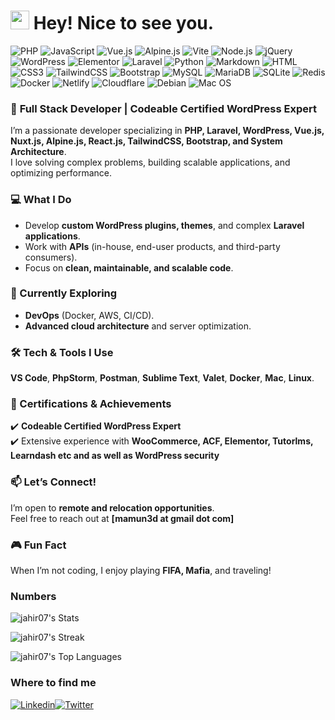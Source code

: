 <h1><img src="https://emojis.slackmojis.com/emojis/images/1531849430/4246/blob-sunglasses.gif?1531849430" width="30"/> Hey! Nice to see you.</h1>

![PHP](https://img.shields.io/badge/PHP-777BB4?style=flat-square&logo=php&logoColor=white)
![JavaScript](https://img.shields.io/badge/JavaScript-F7DF1E?style=flat-square&logo=javascript&logoColor=black)
![Vue.js](https://img.shields.io/badge/Vue.js-35495E?style=flat-square&logo=vue.js&logoColor=4FC08D)
![Alpine.js](https://img.shields.io/badge/Alpine.js-663399?style=flat-square&logo=alpine.js&logoColor=white)
![Vite](https://img.shields.io/badge/Vite-593D88?style=flat-square&logo=vite&logoColor=white)
![Node.js](https://img.shields.io/badge/Node.js-43853D?style=flat-square&logo=node.js&logoColor=white)
![jQuery](https://img.shields.io/badge/jQuery-0769AD?style=flat-square&logo=jquery&logoColor=white)
![WordPress](https://img.shields.io/badge/Wordpress-21759B?style=flat-square&logo=wordpress&logoColor=white)
![Elementor](https://img.shields.io/badge/Elementor-9146FF?style=flat-square&logo=elementor&logoColor=white)
![Laravel](https://img.shields.io/badge/Laravel-FF2D20?style=flat-square&logo=laravel&logoColor=white)
![Python](https://img.shields.io/badge/Python-3776AB?style=flat-square&logo=python&logoColor=white)
![Markdown](https://img.shields.io/badge/Markdown-000000?style=flat-square&logo=markdown&logoColor=white)
![HTML](https://img.shields.io/badge/HTML5-E34F26?style=flat-square&logo=html5&logoColor=white)
![CSS3](https://img.shields.io/badge/CSS3-1572B6?style=flat-square&logo=css3&logoColor=white)
![TailwindCSS](https://img.shields.io/badge/Tailwind_CSS-38B2AC?style=flat-square&logo=tailwind-css&logoColor=white)
![Bootstrap](https://img.shields.io/badge/Bootstrap-563D7C?style=flat-square&logo=bootstrap&logoColor=white)
![MySQL](https://img.shields.io/badge/MySQL-005C84?style=flat-square&logo=mysql&logoColor=white)
![MariaDB](https://img.shields.io/badge/MariaDB-003545?style=flat-square&logo=mariadb&logoColor=white)
![SQLite](https://img.shields.io/badge/SQLite-07405E?style=flat-square&logo=sqlite&logoColor=white)
![Redis](https://img.shields.io/badge/redis-%23DD0031.svg?&style=flat-square&logo=redis&logoColor=white)
![Docker](https://img.shields.io/badge/Docker-0CC1F3?style=flat-square&logo=docker&logoColor=white)
![Netlify](https://img.shields.io/badge/Netlify-00C7B7?style=flat-square&logo=netlify&logoColor=white)
![Cloudflare](https://img.shields.io/badge/Cloudflare-F38020?style=flat-square&logo=Cloudflare&logoColor=white)
![Debian](https://img.shields.io/badge/Debian-A81D33?style=flat-square&logo=debian&logoColor=white)
![Mac OS](https://img.shields.io/badge/macOS-000000?style=flat-square&logo=apple&logoColor=white)

### 🚀 **Full Stack Developer | Codeable Certified WordPress Expert**  

I’m a passionate developer specializing in **PHP, Laravel, WordPress, Vue.js, Nuxt.js, Alpine.js, React.js, TailwindCSS, Bootstrap, and System Architecture**.  
I love solving complex problems, building scalable applications, and optimizing performance.  

### 💻 What I Do  
- Develop **custom WordPress plugins, themes**, and complex **Laravel applications**.  
- Work with **APIs** (in-house, end-user products, and third-party consumers).  
- Focus on **clean, maintainable, and scalable code**.  

### 🎯 Currently Exploring  
- **DevOps** (Docker, AWS, CI/CD).  
- **Advanced cloud architecture** and server optimization.  

### 🛠 Tech & Tools I Use  
**VS Code**, **PhpStorm**, **Postman**, **Sublime Text**, **Valet**, **Docker**, **Mac**, **Linux**.  

### 📜 Certifications & Achievements  
✔️ **Codeable Certified WordPress Expert**  
✔️ Extensive experience with **WooCommerce, ACF, Elementor, Tutorlms, Learndash etc and as well as WordPress security**  

### 📫 Let’s Connect!  
I’m open to **remote and relocation opportunities**.  
Feel free to reach out at **[mamun3d at gmail dot com]**  

### 🎮 Fun Fact  
When I’m not coding, I enjoy playing **FIFA, Mafia**, and traveling!  

### Numbers
![jahir07's Stats](https://github-readme-stats.vercel.app/api?username=jahir07&theme=darcula&show_icons=true&hide_border=true&count_private=true)

![jahir07's Streak](https://github-readme-streak-stats.herokuapp.com/?user=jahir07&theme=darcula&hide_border=true)

![jahir07's Top Languages](https://github-readme-stats.vercel.app/api/top-langs/?username=jahir07&theme=darcula&show_icons=true&hide_border=true&layout=compact)

### Where to find me

[![Linkedin](https://img.shields.io/badge/LinkedIn-0077B5?style=flat-square&logo=linkedin&logoColor=white)](https://www.linkedin.com/in/jahir07/)[![Twitter](https://img.shields.io/badge/Twitter-1DA1F2?style=flat-square&logo=twitter&logoColor=white)](https://twitter.com/jahir07)
